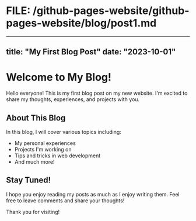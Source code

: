 # FILE: /github-pages-website/github-pages-website/blog/post1.md
---
title: "My First Blog Post"
date: "2023-10-01"
---

# Welcome to My Blog!

Hello everyone! This is my first blog post on my new website. I'm excited to share my thoughts, experiences, and projects with you.

## About This Blog

In this blog, I will cover various topics including:

- My personal experiences
- Projects I'm working on
- Tips and tricks in web development
- And much more!

## Stay Tuned!

I hope you enjoy reading my posts as much as I enjoy writing them. Feel free to leave comments and share your thoughts!

Thank you for visiting!